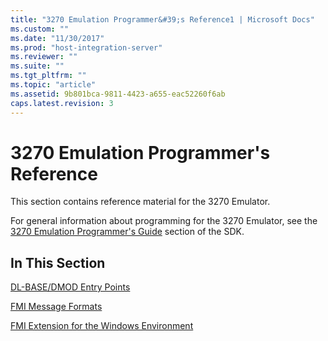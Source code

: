 ```yaml
---
title: "3270 Emulation Programmer&#39;s Reference1 | Microsoft Docs"
ms.custom: ""
ms.date: "11/30/2017"
ms.prod: "host-integration-server"
ms.reviewer: ""
ms.suite: ""
ms.tgt_pltfrm: ""
ms.topic: "article"
ms.assetid: 9b801bca-9811-4423-a655-eac52260f6ab
caps.latest.revision: 3
---
```

# 3270 Emulation Programmer&#39;s Reference
This section contains reference material for the 3270 Emulator.  
  
 For general information about programming for the 3270 Emulator, see the [3270 Emulation Programmer's Guide](../HIS2010/3270-emulation-programmer-s-guide2.md) section of the SDK.  
  
## In This Section  
 [DL-BASE/DMOD Entry Points](../HIS2010/dl-base-dmod-entry-points2.md)  
  
 [FMI Message Formats](../HIS2010/fmi-message-formats1.md)  
  
 [FMI Extension for the Windows Environment](../HIS2010/fmi-extension-for-the-windows-environment2.md)